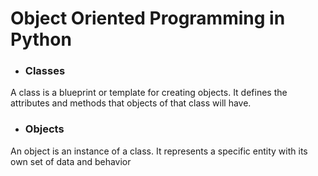 # Object Oriented Programming in Python 

* ### Classes 
A class is a blueprint or template for creating objects. It defines the attributes and methods that objects of that class will have.

* ### Objects
An object is an instance of a class. It represents a specific entity with its own set of data and behavior
